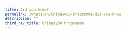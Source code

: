 ```yaml
---
title: Did you know?
permalink: /whats-on/Chingay50-Programme/did-you-know
description: ""
third_nav_title: Chingay50 Programme
---
```

